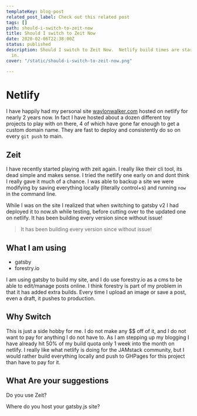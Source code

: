 ```yaml
---
templateKey: blog-post
related_post_label: Check out this related post
tags: []
path: should-i-switch-to-zeit-now
title: Should I switch to Zeit Now
date: 2020-02-06T22:38:00Z
status: published
description: Should I switch to Zeit Now.  Netlify build times are starting to creep
  in.
cover: "/static/should-i-switch-to-zeit-now.png"

---
```

# Netlify

I have happily had my personal site [waylonwalker.com](https://waylonwalker.com) hosted on netlify for nearly 2 years now.  In fact I have hosted about a dozen different toy projects to play with on there, 4 of which have gone far enough to get a custom domain name.  They are fast to deploy and consistently do so on every `git push` to main.


## Zeit

I have recently started playing with zeit again.  I really like their cli tool, its dead simple and makes sense.  I tried the netlify one early on and dont think I really gave it much of a chance. I was able to backup a site we were modifying by saving everything locally (literally control+s) and running `now` in the command line.

While I was on the site I realized that when switching to gatsby v2 I had deployed it to now.sh while testing, before cutting over to the updated one on netlify.  It has been building every version since without issue!

> It has been building every version since without issue!

## What I am using

* gatsby
* forestry.io

I am using gatsby to build my site, and I do use forestry.io as a cms to be able to edit/manage posts online.  I think forestry is part of my problem in that it has added extra builds.  Every time I upload an image or save a post, even a draft, it pushes to production.


## Why Switch

This is just a side hobby for me.  I do not make any $$ off of it, and I do not want to pay for anything I do not have to.  As I am stepping up my blogging I have already hit 50% of my build quota only 1 week into the month on netlify.  I really like what netlify is doing for the JAMstack community, but I would rather build everything locally and push to GHPages for this project than have to pay for it.

## What Are your suggestions

Do you use Zeit?

Where do you host your gatsby.js site?
